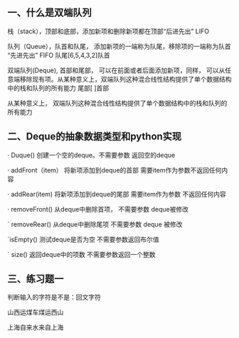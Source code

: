 ## 一、什么是双端队列 

栈（stack），顶部和底部，添加新项和删除新项都在顶部“后进先出”  LIFO

队列（Queue），队首和队尾， 添加新项的一端称为队尾，移除项的一端称为队首  “先进先出”  FIFO  队尾[6,5,4,3,2]队首

双端队列(Deque), 首部和尾部， 可以在前面或者后面添加新项，同样， 可以从任意端移除现有项。从某种意义上，双端队列这种混合线性结构提供了单个数据结构中的栈和队列的所有能力  尾部[ ]首部

从某种意义上， 双端队列这种混合线性结构提供了单个数据结构中的栈和队列的所有能力

## 二、Deque的抽象数据类型和python实现

·  Duque() 创建一个空的deque。不需要参数  返回空的deque

·  addFront（item）  将新项添加到deque的首部  需要item作为参数不返回任何内容

· addRear(item)    将新项添加到deque的尾部   需要item作为参数  不返回任何内容

·  removeFront()   从deque中删除首项， 不需要参数   deque被修改

`  removeRear()   从deque中删除尾项 不需要参数  deque 被修改

`isEmpty()  测试deque是否为空  不需要参数返回布尔值

` size()  返回deque中的项数  不需要参数返回一个整数



## 三、练习题一

判断输入的字符是不是：回文字符

山西运煤车煤运西山

上海自来水来自上海